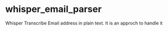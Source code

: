 # whisper_email_parser
Whisper Transcribe Email address in plain text. It is an approch to handle it

